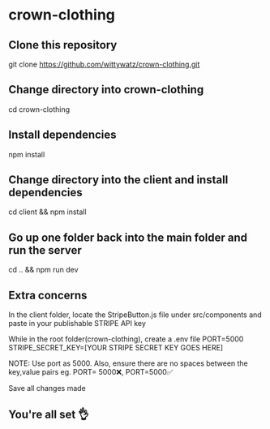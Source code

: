 # crown-clothing

## Clone this repository
git clone https://github.com/wittywatz/crown-clothing.git

## Change directory into crown-clothing
cd crown-clothing

## Install dependencies
npm install

## Change directory into the client and install dependencies
cd client && npm install

## Go up one folder back into the main folder and run the server
cd .. && npm run dev

## Extra concerns
In the client folder, locate the StripeButton.js file under src/components and paste in your publishable STRIPE API key

While in the root folder(crown-clothing), create a .env file
PORT=5000 
STRIPE_SECRET_KEY=[YOUR STRIPE SECRET KEY GOES HERE]

NOTE: Use port as 5000. Also, ensure there are no spaces between the key,value pairs eg. PORT=    5000❌, PORT=5000✅

Save all changes made

## You're all set 👌
